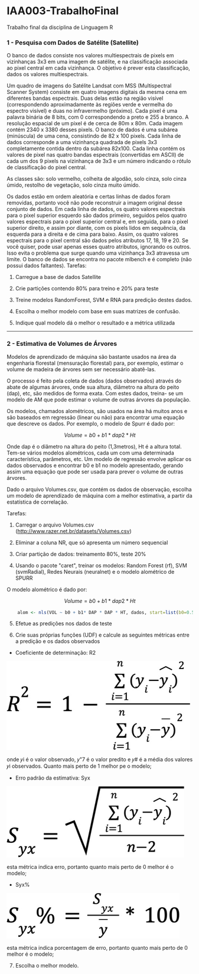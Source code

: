 # IAA003-TrabalhoFinal
Trabalho final da disciplina de Linguagem R 

### 1 - Pesquisa com Dados de Satélite (Satellite)

O banco de dados consiste nos valores multiespectrais de pixels em vizinhanças 3x3 em uma imagem de satélite, e na classificação associada ao pixel central em cada vizinhança. O objetivo é prever esta classificação, dados os valores multiespectrais.

Um quadro de imagens do Satélite Landsat com MSS (Multispectral Scanner System) consiste em quatro imagens digitais da mesma cena em diferentes bandas espectrais. Duas delas estão na região visível (correspondendo aproximadamente às regiões verde e vermelha do espectro visível) e duas no infravermelho (próximo). Cada pixel é uma palavra binária de 8 bits, com 0 correspondendo a preto e 255 a branco. A resolução espacial de um pixel é de cerca de 80m x 80m. Cada imagem contém 2340 x 3380 desses pixels. O banco de dados é uma subárea (minúscula) de uma cena, consistindo de 82 x 100 pixels. Cada linha de dados corresponde a uma vizinhança quadrada de pixels 3x3 completamente contida dentro da subárea 82x100. Cada linha contém os valores de pixel nas quatro bandas espectrais (convertidas em ASCII) de cada um dos 9 pixels na vizinhança de 3x3 e um número indicando o rótulo de classificação do pixel central.

As classes são: solo vermelho, colheita de algodão, solo cinza, solo cinza úmido, restolho de vegetação, solo cinza muito úmido.

Os dados estão em ordem aleatória e certas linhas de dados foram removidas, portanto você não pode reconstruir a imagem original desse conjunto de dados. Em cada linha de dados, os quatro valores espectrais para o pixel superior esquerdo são dados primeiro, seguidos pelos quatro valores espectrais para o pixel superior central e, em seguida, para o pixel superior direito, e assim por diante, com os pixels lidos em sequência, da esquerda para a direita e de cima para baixo. Assim, os quatro valores espectrais para o pixel central são dados pelos atributos 17, 18, 19 e 20. Se você quiser, pode usar apenas esses quatro atributos, ignorando os outros. Isso evita o problema que surge quando uma vizinhança 3x3 atravessa um limite.
O banco de dados se encontra no pacote mlbench e é completo (não possui dados faltantes). Tarefas:

1. Carregue a base de dados Satellite

2. Crie partições contendo 80% para treino e 20% para teste

3. Treine modelos RandomForest, SVM e RNA para predição destes dados.

4. Escolha o melhor modelo com base em suas matrizes de confusão.

5. Indique qual modelo dá o melhor o resultado e a métrica utilizada
        

---

### 2 - Estimativa de Volumes de Árvores

Modelos de aprendizado de máquina são bastante usados na área da engenharia florestal (mensuração florestal) para, por exemplo, estimar o volume de madeira de árvores sem ser necessário abatê-las.

O processo é feito pela coleta de dados (dados observados) através do abate de algumas árvores, onde sua altura, diâmetro na altura do peito (dap), etc, são medidos de forma exata. Com estes dados, treina- se um modelo de AM que pode estimar o volume de outras árvores da população.

Os modelos, chamados alométricos, são usados na área há muitos anos e são baseados em regressão (linear ou não) para encontrar uma equação que descreve os dados. Por exemplo, o modelo de Spurr é dado por:

$$ Volume = b0 + b1 * dap2 * Ht $$

Onde dap é o diâmetro na altura do peito (1,3metros), Ht é a altura total. Tem-se vários modelos alométricos, cada um com uma determinada característica, parâmetros, etc. Um modelo de regressão envolve aplicar os dados observados e encontrar b0 e b1 no modelo apresentado, gerando assim uma equação que pode ser usada para prever o volume de outras árvores.

Dado o arquivo Volumes.csv, que contém os dados de observação, escolha um modelo de aprendizado de máquina com a melhor estimativa, a partir da estatística de correlação.

Tarefas:

1. Carregar o arquivo Volumes.csv (http://www.razer.net.br/datasets/Volumes.csv)
        
2. Eliminar a coluna NR, que só apresenta um número sequencial
        
3. Criar partição de dados: treinamento 80%, teste 20%
        
4. Usando o pacote "caret", treinar os modelos: Random Forest (rf), SVM (svmRadial), Redes Neurais (neuralnet) e o modelo alométrico de SPURR
        
O modelo alométrico é dado por:

$$ Volume = b0 + b1 * dap2 * Ht $$
        
~~~R
    alom <- nls(VOL ~ b0 + b1* DAP * DAP * HT, dados, start=list(b0=0.5, b1=0.5))
~~~

5. Efetue as predições nos dados de teste
        
6. Crie suas próprias funções (UDF) e calcule as seguintes métricas entre a predição e os dados observados

* Coeficiente de determinação: R2
  
![formula coeficiente de determinação](https://github.com/Equipe16-IAA/IAA003-TrabalhoFinal/blob/main/formular2.jpg?raw=true)

onde 𝑦i é o valor observado, 𝑦"7 é o valor predito e 𝑦# é a média dos valores 𝑦i observados. Quanto mais perto de 1 melhor pe o modelo;

* Erro padrão da estimativa: Syx
  
![formula erro padrao](https://github.com/Equipe16-IAA/IAA003-TrabalhoFinal/blob/main/erropadrao-1.jpg?raw=true)

esta métrica indica erro, portanto quanto mais perto de 0 melhor é o modelo;
        
* Syx%
    
![formula de porcentagem erro](https://github.com/Equipe16-IAA/IAA003-TrabalhoFinal/blob/main/porcentagemerro-1.jpg?raw=true)

esta métrica indica porcentagem de erro, portanto quanto mais perto de 0 melhor é o modelo;

7. Escolha o melhor modelo.
